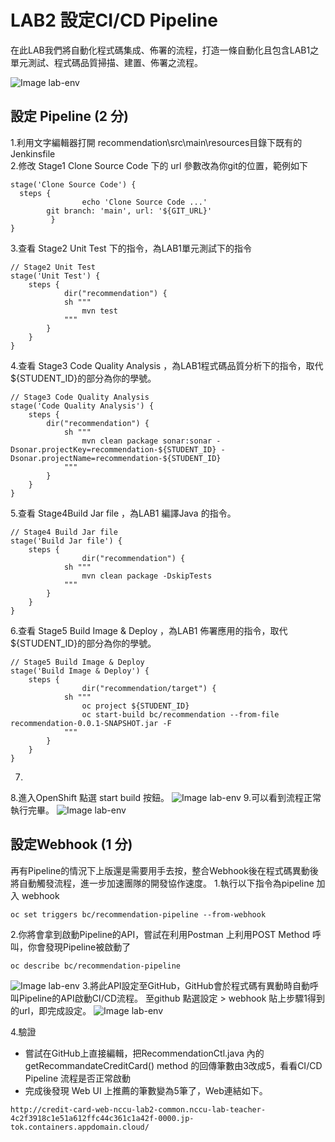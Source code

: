 
# LAB2 設定CI/CD Pipeline
在此LAB我們將自動化程式碼集成、佈署的流程，打造一條自動化且包含LAB1之單元測試、程式碼品質掃描、建置、佈署之流程。 

![Image lab-env](https://raw.githubusercontent.com/j3ffk3/nccu-lab-2020/main/imgs/build-success.PNG)

## 設定 Pipeline (2 分)
1.利用文字編輯器打開 recommendation\src\main\resources目錄下既有的 Jenkinsfile  
2.修改 Stage1 Clone Source Code 下的 url 參數改為你git的位置，範例如下
```
stage('Clone Source Code') {
  steps {
            	echo 'Clone Source Code ...'
		git branch: 'main', url: '${GIT_URL}'
         }
}
```
3.查看 Stage2 Unit Test 下的指令，為LAB1單元測試下的指令
```
// Stage2 Unit Test
stage('Unit Test') {
	steps {
        	dir("recommendation") {
			sh """
				mvn test
			"""
		}
	}
}
```
4.查看 Stage3 Code Quality Analysis ，為LAB1程式碼品質分析下的指令，取代${STUDENT_ID}的部分為你的學號。
```
// Stage3 Code Quality Analysis
stage('Code Quality Analysis') {
	steps {
		dir("recommendation") {
			sh """
				mvn clean package sonar:sonar -Dsonar.projectKey=recommendation-${STUDENT_ID} -Dsonar.projectName=recommendation-${STUDENT_ID}
			"""
		}
	}
}
```
5.查看 Stage4Build Jar file ，為LAB1 編譯Java 的指令。
```
// Stage4 Build Jar file
stage('Build Jar file') {
	steps {
            	dir("recommendation") {
			sh """
				mvn clean package -DskipTests
			"""
		}
	}
}
```
6.查看 Stage5 Build Image & Deploy ，為LAB1 佈署應用的指令，取代${STUDENT_ID}的部分為你的學號。

```
// Stage5 Build Image & Deploy
stage('Build Image & Deploy') {
	steps {
            	dir("recommendation/target") {
			sh """
				oc project ${STUDENT_ID}
				oc start-build bc/recommendation --from-file recommendation-0.0.1-SNAPSHOT.jar -F
			"""
		}
	}
}
```
7.
8.進入OpenShift 點選 start build 按鈕。
![Image lab-env](https://raw.githubusercontent.com/j3ffk3/nccu-lab-2020/main/imgs/lab2-start-build.PNG)
9.可以看到流程正常執行完畢。 
![Image lab-env](https://raw.githubusercontent.com/j3ffk3/nccu-lab-2020/main/imgs/build-success.PNG)

## 設定Webhook (1 分)
再有Pipeline的情況下上版還是需要用手去按，整合Webhook後在程式碼異動後將自動觸發流程，進一步加速團隊的開發協作速度。
1.執行以下指令為pipeline 加入 webhook
```
oc set triggers bc/recommendation-pipeline --from-webhook
```
2.你將會拿到啟動Pipeline的API，嘗試在利用Postman 上利用POST Method 呼叫，你會發現Pipeline被啟動了
```
oc describe bc/recommendation-pipeline
```
![Image lab-env](https://raw.githubusercontent.com/j3ffk3/nccu-lab-2020/main/imgs/lab2-webhook1.PNG)
3.將此API設定至GitHub，GitHub會於程式碼有異動時自動呼叫Pipeline的API啟動CI/CD流程。
至github 點選設定 > webhook 貼上步驟1得到的url，即完成設定。
![Image lab-env](https://raw.githubusercontent.com/j3ffk3/nccu-lab-2020/main/imgs/lab2-webhook2.PNG)

4.驗證
- 嘗試在GitHub上直接編輯，把RecommendationCtl.java 內的 getRecommandateCreditCard() method 的回傳筆數由3改成5，看看CI/CD Pipeline 流程是否正常啟動
- 完成後發現 Web UI 上推薦的筆數變為5筆了，Web連結如下。
```
http://credit-card-web-nccu-lab2-common.nccu-lab-teacher-4c2f3918c1e51a612ffc44c361c1a42f-0000.jp-tok.containers.appdomain.cloud/
```
